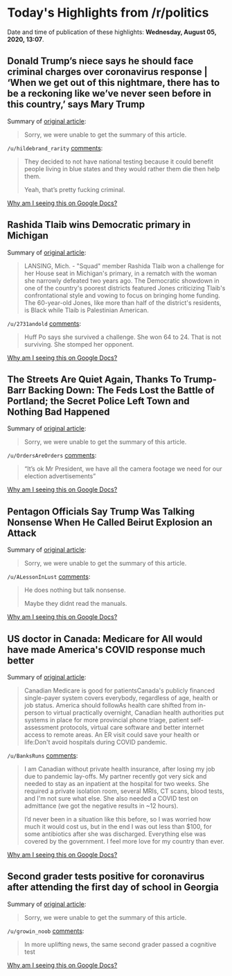 # Today's Highlights from /r/politics

Date and time of publication of these highlights: **Wednesday, August 05, 2020, 13:07**.

## Donald Trump’s niece says he should face criminal charges over coronavirus response | ‘When we get out of this nightmare, there has to be a reckoning like we’ve never seen before in this country,’ says Mary Trump

Summary of [original article](https://www.independent.co.uk/news/world/americas/us-politics/donald-trump-niece-mary-coronavirus-response-covid-pandemic-a9655446.html):

> Sorry, we were unable to get the summary of this article.

`/u/hildebrand_rarity` [comments](https://www.reddit.com/r/politics/comments/i47sik/donald_trumps_niece_says_he_should_face_criminal/):

> They decided to not have national testing because it could benefit people living in blue states and they would rather them die then help them. 
> 
> Yeah, that’s pretty fucking criminal.

[Why am I seeing this on Google Docs?](https://docs.google.com/document/d/1Dc6We63vOXIZsc0op-Bt4abqkYjXzOigalQqFxmvvbM/edit?usp=sharing)

## Rashida Tlaib wins Democratic primary in Michigan

Summary of [original article](https://www.nbcnews.com/politics/2020-election/rashida-tlaib-wins-democratic-primary-michigan-n1235871):

> LANSING, Mich. - "Squad" member Rashida Tlaib won a challenge for her House seat in Michigan's primary, in a rematch with the woman she narrowly defeated two years ago. The Democratic showdown in one of the country's poorest districts featured Jones criticizing Tlaib's confrontational style and vowing to focus on bringing home funding. The 60-year-old Jones, like more than half of the district's residents, is Black while Tlaib is Palestinian American.

`/u/2731andold` [comments](https://www.reddit.com/r/politics/comments/i461zj/rashida_tlaib_wins_democratic_primary_in_michigan/):

>   Huff Po says she survived a challenge. She won 64 to 24. That is not surviving. She stomped her opponent.

[Why am I seeing this on Google Docs?](https://docs.google.com/document/d/1Dc6We63vOXIZsc0op-Bt4abqkYjXzOigalQqFxmvvbM/edit?usp=sharing)

## The Streets Are Quiet Again, Thanks To Trump-Barr Backing Down: The Feds Lost the Battle of Portland; the Secret Police Left Town and Nothing Bad Happened

Summary of [original article](https://www.dcreport.org/2020/08/03/federal-agents-the-streets-are-quiet-again/):

> Sorry, we were unable to get the summary of this article.

`/u/OrdersAreOrders` [comments](https://www.reddit.com/r/politics/comments/i44cie/the_streets_are_quiet_again_thanks_to_trumpbarr/):

> “It’s ok Mr President, we have all the camera footage we need for our election advertisements”

[Why am I seeing this on Google Docs?](https://docs.google.com/document/d/1Dc6We63vOXIZsc0op-Bt4abqkYjXzOigalQqFxmvvbM/edit?usp=sharing)

## Pentagon Officials Say Trump Was Talking Nonsense When He Called Beirut Explosion an Attack

Summary of [original article](https://www.thedailybeast.com/pentagon-officials-say-trump-was-talking-nonsense-when-he-called-beirut-explosion-an-attack):

> Sorry, we were unable to get the summary of this article.

`/u/ALessonInLust` [comments](https://www.reddit.com/r/politics/comments/i43zx1/pentagon_officials_say_trump_was_talking_nonsense/):

> He does nothing but talk nonsense.  
> 
> Maybe they didnt read the manuals.

[Why am I seeing this on Google Docs?](https://docs.google.com/document/d/1Dc6We63vOXIZsc0op-Bt4abqkYjXzOigalQqFxmvvbM/edit?usp=sharing)

## US doctor in Canada: Medicare for All would have made America's COVID response much better

Summary of [original article](https://www.usatoday.com/story/opinion/voices/2020/08/05/canadian-medicare-covid-response-model-for-america-doctor-column/5547006002/):

> Canadian Medicare is good for patientsCanada's publicly financed single-payer system covers everybody, regardless of age, health or job status. America should followAs health care shifted from in-person to virtual practically overnight, Canadian health authorities put systems in place for more provincial phone triage, patient self-assessment protocols, virtual care software and better internet access to remote areas. An ER visit could save your health or life:Don't avoid hospitals during COVID pandemic.

`/u/BanksRuns` [comments](https://www.reddit.com/r/politics/comments/i4563f/us_doctor_in_canada_medicare_for_all_would_have/):

> I am Canadian without private health insurance, after losing my job due to pandemic lay-offs. My partner recently got very sick and needed to stay as an inpatient at the hospital for two weeks. She required a private isolation room, several MRIs, CT scans, blood tests, and I'm not sure what else. She also needed a COVID test on admittance (we got the negative results in ~12 hours).
> 
> I’d never been in a situation like this before, so I was worried how much it would cost us, but in the end I was out less than $100, for some antibiotics after she was discharged. Everything else was covered by the government. I feel more love for my country than ever.

[Why am I seeing this on Google Docs?](https://docs.google.com/document/d/1Dc6We63vOXIZsc0op-Bt4abqkYjXzOigalQqFxmvvbM/edit?usp=sharing)

## Second grader tests positive for coronavirus after attending the first day of school in Georgia

Summary of [original article](https://www.cnn.com/2020/08/05/us/second-grader-coronavirus-first-day-of-school/index.html):

> Sorry, we were unable to get the summary of this article.

`/u/growin_noob` [comments](https://www.reddit.com/r/politics/comments/i46x6u/second_grader_tests_positive_for_coronavirus/):

> In more uplifting news, the same second grader passed a cognitive test

[Why am I seeing this on Google Docs?](https://docs.google.com/document/d/1Dc6We63vOXIZsc0op-Bt4abqkYjXzOigalQqFxmvvbM/edit?usp=sharing)

